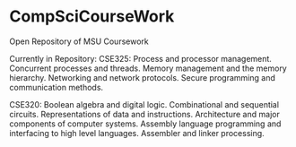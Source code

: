 # CompSciCourseWork
Open Repository of MSU Coursework

Currently in Repository:
CSE325: Process and processor management. Concurrent processes and threads. Memory management and the memory hierarchy. Networking and network protocols. Secure programming and communication methods.

CSE320: Boolean algebra and digital logic. Combinational and sequential circuits. Representations of data and instructions. Architecture and major components of computer systems. Assembly language programming and interfacing to high level languages. Assembler and linker processing. 
